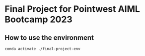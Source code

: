 # Final Project for Pointwest AIML Bootcamp 2023

## How to use the environment
```
conda activate ./final-project-env
```
